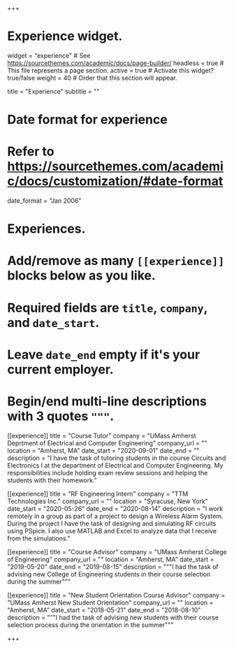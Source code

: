 +++
# Experience widget.
widget = "experience"  # See https://sourcethemes.com/academic/docs/page-builder/
headless = true  # This file represents a page section.
active = true  # Activate this widget? true/false
weight = 40  # Order that this section will appear.

title = "Experience"
subtitle = ""

# Date format for experience
#   Refer to https://sourcethemes.com/academic/docs/customization/#date-format
date_format = "Jan 2006"

# Experiences.
#   Add/remove as many `[[experience]]` blocks below as you like.
#   Required fields are `title`, `company`, and `date_start`.
#   Leave `date_end` empty if it's your current employer.
#   Begin/end multi-line descriptions with 3 quotes `"""`.

[[experience]]
title = "Course Tutor"
company = "UMass Amherst Deprtment of Electrical and Computer Engineering"
company_url = ""
location = "Amherst, MA"
date_start = "2020-09-01"
date_end = ""
description = "I have the task of tutoring students in the course Circuits and Electronics I at the department of Electrical and Computer Engineering. My responsibilities include holding exam review sessions and helping the students with their homework."



[[experience]]
  title = "RF Engineering Intern"
  company = "TTM Technologies Inc."
  company_url = ""
  location = "Syracuse, New York"
  date_start = "2020-05-26"
  date_end = "2020-08-14"
  description = "I work remotely in a group as part of a project to design a Wireless Alarm System. During the project I have the task of designing and simulating RF circuits using PSpice. I also use MATLAB and Excel to analyze data that I receive from the simulations."
  
[[experience]]
  title = "Course Advisor"
  company = "UMass Amherst College of Engineering"
  company_url = ""
  location = "Amherst, MA"
  date_start = "2019-05-20"
  date_end = "2019-08-15"
  description = """I had the task of advising new College of Engineering students in their course selection during the summer"""
  
[[experience]]
  title = "New Student Orientation Course Advisor"
  company = "UMass Amherst New Student Orientation"
  company_url = ""
  location = "Amherst, MA"
  date_start = "2018-05-21"
  date_end = "2018-08-10"
  description = """I had the task of advising new students with their course selection process during the orientation in the summer"""
  



+++
